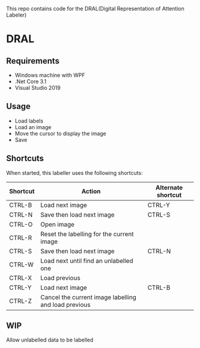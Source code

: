 This repo contains code for the DRAL(Digital Representation of Attention Labeler)


# DRAL

## Requirements
- Windows machine with WPF
- .Net Core 3.1
- Visual Studio 2019
## Usage
- Load labels
- Load an image
- Move the cursor to display the image
- Save
## Shortcuts 
When started, this labeller uses the following shortcuts:

| Shortcut | Action                                               | Alternate shortcut |
| -------- | ---------------------------------------------------- | ------------------ |
| CTRL-B   | Load next image                                      | CTRL-Y             |
| CTRL-N   | Save then load next image                            | CTRL-S             |
| CTRL-O   | Open image                                           |                    |
| CTRL-R   | Reset the labelling for the current image            |                    |
| CTRL-S   | Save then load next image			                  | CTRL-N             |
| CTRL-W   | Load next until find an unlabelled one               |                    |
| CTRL-X   | Load previous                                        |                    |
| CTRL-Y   | Load next image                                      | CTRL-B             |
| CTRL-Z   | Cancel the current image labelling and load previous |                    |

## WIP

Allow unlabelled data to be labelled